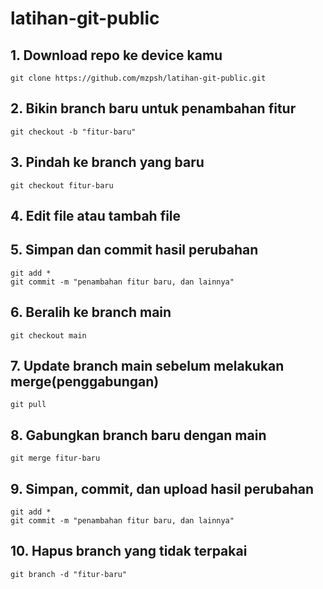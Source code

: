 # latihan-git-public

## 1. Download repo ke device kamu
```
git clone https://github.com/mzpsh/latihan-git-public.git
```
## 2. Bikin branch baru untuk penambahan fitur
```
git checkout -b "fitur-baru"
```
## 3. Pindah ke branch yang baru
```
git checkout fitur-baru
```
## 4. Edit file atau tambah file
## 5. Simpan dan commit hasil perubahan
```
git add *
git commit -m "penambahan fitur baru, dan lainnya"
```
## 6. Beralih ke branch main
```
git checkout main
```
## 7. Update branch main sebelum melakukan merge(penggabungan)
```
git pull
```
## 8. Gabungkan branch baru dengan main
```
git merge fitur-baru
```
## 9. Simpan, commit, dan upload hasil perubahan
```
git add *
git commit -m "penambahan fitur baru, dan lainnya"
```
## 10. Hapus branch yang tidak terpakai
```
git branch -d "fitur-baru"
```
